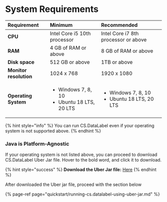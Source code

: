 # System Requirements

<table>
  <thead>
    <tr>
      <th style="text-align:left">Requirement</th>
      <th style="text-align:left">Minimum</th>
      <th style="text-align:left">Recommended</th>
    </tr>
  </thead>
  <tbody>
    <tr>
      <td style="text-align:left"><b>CPU</b>
      </td>
      <td style="text-align:left">Intel Core i5 10th processor</td>
      <td style="text-align:left">Intel Core i7 8th processor or above</td>
    </tr>
    <tr>
      <td style="text-align:left"><b>RAM</b>
      </td>
      <td style="text-align:left">4 GB of RAM or above</td>
      <td style="text-align:left">8 GB of RAM or above</td>
    </tr>
    <tr>
      <td style="text-align:left"><b>Disk space</b>
      </td>
      <td style="text-align:left">512 GB or above</td>
      <td style="text-align:left">1TB or above</td>
    </tr>
    <tr>
      <td style="text-align:left"><b>Monitor resolution</b>
      </td>
      <td style="text-align:left">1024 x 768</td>
      <td style="text-align:left">1920 x 1080</td>
    </tr>
    <tr>
      <td style="text-align:left"><b>Operating System</b>
      </td>
      <td style="text-align:left">
        <ul>
          <li>Windows 7, 8, 10</li>
          <li>Ubuntu 18 LTS, 20 LTS</li>
        </ul>
      </td>
      <td style="text-align:left">
        <ul>
          <li>Windows 7, 8, 10</li>
          <li>Ubuntu 18 LTS, 20 LTS</li>
        </ul>
      </td>
    </tr>
  </tbody>
</table>

{% hint style="info" %}
You can run CS.DataLabel even if your operating system is not supported above.
{% endhint %}

### Java is Platform-Agnostic

If your operating system is not listed above, you can proceed to download  CS.DataLabel Uber Jar file. Hover to the bold word, and click it to download. 

{% hint style="success" %}
**Download the Uber Jar file:** [Here](https://bit.ly/2Wfn2tV)
{% endhint %}

After downloaded the Uber jar file, proceed with the section below

{% page-ref page="quickstart/running-cs.datalabel-using-uber-jar.md" %}

